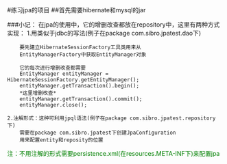 #练习jpa的项目
##首先需要hibernate和mysql的jar

###小记：
    在jpa的使用中，它的增删改查都放在repository中，这里有两种方式实现：
    1.用类似于jdbc的写法(例子在package com.sibro.jpatest.dao下)
    
        要先建立HibernateSessionFactory工具类用来从
        EntityManagerFactory中获取EntityManager对象
        
        它的每次进行增删改查都需要
        EntityManager entityManager = HibernateSessionFactory.getEntityManager();
        entityManager.getTransaction().begin();
        *这里增删改查*
        entityManager.getTransaction().commit();
        entityManager.close();
        
    2.注解形式：这种可利用jpql语法(例子在package com.sibro.jpatest.repository下)
        需要在package com.sibro.jpatest下创建JpaConfiguration
        用来配置entity和reposity的位置
        
<font color=#008000>注：不用注解的形式需要persistence.xml(在resources.META-INF下)来配置jpa</font>
